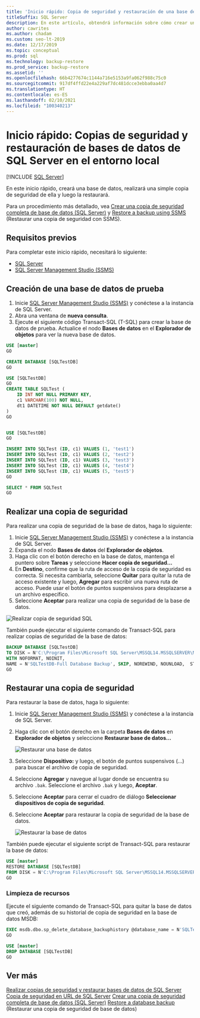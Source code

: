 ```yaml
---
title: 'Inicio rápido: Copia de seguridad y restauración de una base de datos'
titleSuffix: SQL Server
description: En este artículo, obtendrá información sobre cómo crear una nueva base de datos, realizar una copia de seguridad de la base de datos y restaurar la copia de seguridad en SQL Server.
author: cawrites
ms.author: chadam
ms.custom: seo-lt-2019
ms.date: 12/17/2019
ms.topic: conceptual
ms.prod: sql
ms.technology: backup-restore
ms.prod_service: backup-restore
ms.assetid: ''
ms.openlocfilehash: 66b4277674c1144a716e5153a9fa062f988c75c0
ms.sourcegitcommit: 917df4ffd22e4a229af7dc481dcce3ebba0aa4d7
ms.translationtype: HT
ms.contentlocale: es-ES
ms.lasthandoff: 02/10/2021
ms.locfileid: "100340213"
---
```

# <a name="quickstart-backup-and-restore-a-sql-server-database-on-premises"></a>Inicio rápido: Copias de seguridad y restauración de bases de datos de SQL Server en el entorno local
 [!INCLUDE [SQL Server](../../includes/applies-to-version/sqlserver.md)]

En este inicio rápido, creará una base de datos, realizará una simple copia de seguridad de ella y luego la restaurará. 

Para un procedimiento más detallado, vea [Crear una copia de seguridad completa de base de datos (SQL Server)](create-a-full-database-backup-sql-server.md) y [Restore a backup using SSMS](restore-a-database-backup-using-ssms.md) (Restaurar una copia de seguridad con SSMS).

## <a name="prerequisites"></a>Requisitos previos
Para completar este inicio rápido, necesitará lo siguiente: 

- [SQL Server](https://www.microsoft.com/sql-server/sql-server-downloads)
- [SQL Server Management Studio (SSMS)](../../ssms/download-sql-server-management-studio-ssms.md)

## <a name="create-a-test-database"></a>Creación de una base de datos de prueba 

1. Inicie [SQL Server Management Studio (SSMS)](../../ssms/download-sql-server-management-studio-ssms.md) y conéctese a la instancia de SQL Server.
1. Abra una ventana de **nueva consulta**. 
1. Ejecute el siguiente código Transact-SQL (T-SQL) para crear la base de datos de prueba. Actualice el nodo **Bases de datos** en el **Explorador de objetos** para ver la nueva base de datos. 

```sql
USE [master]
GO

CREATE DATABASE [SQLTestDB]
GO

USE [SQLTestDB]
GO
CREATE TABLE SQLTest (
    ID INT NOT NULL PRIMARY KEY,
    c1 VARCHAR(100) NOT NULL,
    dt1 DATETIME NOT NULL DEFAULT getdate()
)
GO


USE [SQLTestDB]
GO

INSERT INTO SQLTest (ID, c1) VALUES (1, 'test1')
INSERT INTO SQLTest (ID, c1) VALUES (2, 'test2')
INSERT INTO SQLTest (ID, c1) VALUES (3, 'test3')
INSERT INTO SQLTest (ID, c1) VALUES (4, 'test4')
INSERT INTO SQLTest (ID, c1) VALUES (5, 'test5')
GO

SELECT * FROM SQLTest
GO
```
 
## <a name="take-a-backup"></a>Realizar una copia de seguridad
Para realizar una copia de seguridad de la base de datos, haga lo siguiente: 

1. Inicie [SQL Server Management Studio (SSMS)](../../ssms/download-sql-server-management-studio-ssms.md) y conéctese a la instancia de SQL Server.
1. Expanda el nodo **Bases de datos** del **Explorador de objetos**.  
1. Haga clic con el botón derecho en la base de datos, mantenga el puntero sobre **Tareas** y seleccione **Hacer copia de seguridad…** 
1. En **Destino**, confirme que la ruta de acceso de la copia de seguridad es correcta. Si necesita cambiarla, seleccione **Quitar** para quitar la ruta de acceso existente y luego, **Agregar** para escribir una nueva ruta de acceso. Puede usar el botón de puntos suspensivos para desplazarse a un archivo específico. 
1. Seleccione **Aceptar** para realizar una copia de seguridad de la base de datos. 

![Realizar copia de seguridad SQL](media/quickstart-backup-restore-database/backup-db-ssms.png)

También puede ejecutar el siguiente comando de Transact-SQL para realizar copias de seguridad de la base de datos: 

```sql
BACKUP DATABASE [SQLTestDB] 
TO DISK = N'C:\Program Files\Microsoft SQL Server\MSSQL14.MSSQLSERVER\MSSQL\Backup\SQLTestDB.bak' 
WITH NOFORMAT, NOINIT,  
NAME = N'SQLTestDB-Full Database Backup', SKIP, NOREWIND, NOUNLOAD,  STATS = 10
GO
```


## <a name="restore-a-backup"></a>Restaurar una copia de seguridad
Para restaurar la base de datos, haga lo siguiente: 

1. Inicie [SQL Server Management Studio (SSMS)](../../ssms/download-sql-server-management-studio-ssms.md) y conéctese a la instancia de SQL Server.
1. Haga clic con el botón derecho en la carpeta **Bases de datos** en **Explorador de objetos** y seleccione **Restaurar base de datos…**

    ![Restaurar una base de datos](media/quickstart-backup-restore-database/restore-db-ssms1.png)

1. Seleccione **Dispositivo:** y luego, el botón de puntos suspensivos (…) para buscar el archivo de copia de seguridad. 
1. Seleccione **Agregar** y navegue al lugar donde se encuentra su archivo `.bak`. Seleccione el archivo `.bak` y luego, **Aceptar**. 
1. Seleccione **Aceptar** para cerrar el cuadro de diálogo **Seleccionar dispositivos de copia de seguridad**. 
1. Seleccione **Aceptar** para restaurar la copia de seguridad de la base de datos. 

    ![Restaurar la base de datos](media/quickstart-backup-restore-database/restore-db-ssms2.png)

También puede ejecutar el siguiente script de Transact-SQL para restaurar la base de datos:

```sql
USE [master]
RESTORE DATABASE [SQLTestDB] 
FROM DISK = N'C:\Program Files\Microsoft SQL Server\MSSQL14.MSSQLSERVER\MSSQL\Backup\SQLTestDB.bak' WITH  FILE = 1,  NOUNLOAD,  STATS = 5
GO
```

### <a name="clean-up-resources"></a>Limpieza de recursos
Ejecute el siguiente comando de Transact-SQL para quitar la base de datos que creó, además de su historial de copia de seguridad en la base de datos MSDB:

```sql
EXEC msdb.dbo.sp_delete_database_backuphistory @database_name = N'SQLTestDB'
GO

USE [master]
DROP DATABASE [SQLTestDB]
GO
```

## <a name="see-more"></a>Ver más
[Realizar copias de seguridad y restaurar bases de datos de SQL Server](back-up-and-restore-of-sql-server-databases.md)
[Copia de seguridad en URL de SQL Server](sql-server-backup-to-url.md)
[Crear una copia de seguridad completa de base de datos (SQL Server)](create-a-full-database-backup-sql-server.md)
[Restore a database backup](restore-a-database-backup-using-ssms.md) (Restaurar una copia de seguridad de base de datos)
